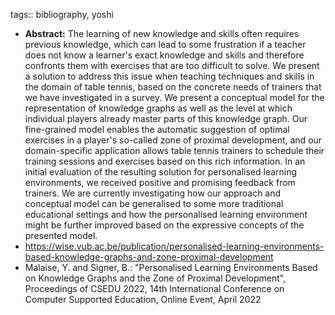 tags:: bibliography, yoshi

- **Abstract:** The learning of new knowledge and skills often requires previous knowledge, which can lead to some frustration if a teacher does not know a learner's exact knowledge and skills and therefore confronts them with exercises that are too difficult to solve. We present a solution to address this issue when teaching techniques and skills in the domain of table tennis, based on the concrete needs of trainers that we have investigated in a survey. We present a conceptual model for the representation of knowledge graphs as well as the level at which individual players already master parts of this knowledge graph. Our fine-grained model enables the automatic suggestion of optimal exercises in a player's so-called zone of proximal development, and our domain-specific application allows table tennis trainers to schedule their training sessions and exercises based on this rich information. In an initial evaluation of the resulting solution for personalised learning environments, we received positive and promising feedback from trainers. We are currently investigating how our approach and conceptual model can be generalised to some more traditional educational settings and how the personalised learning environment might be further improved based on the expressive concepts of the presented model.
- https://wise.vub.ac.be/publication/personalised-learning-environments-based-knowledge-graphs-and-zone-proximal-development
- Malaise, Y. and Signer, B.: "Personalised Learning Environments Based on Knowledge Graphs and the Zone of Proximal Development", Proceedings of CSEDU 2022, 14th International Conference on Computer Supported Education, Online Event, April 2022